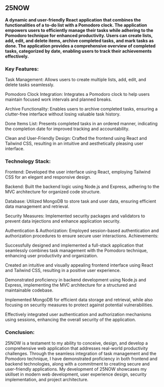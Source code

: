 ## 25NOW 
**A dynamic and user-friendly React application that combines the functionalities of a to-do list with a Pomodoro clock. The application empowers users to efficiently manage their tasks while adhering to the Pomodoro technique for enhanced productivity. Users can create lists, add, edit, and delete items, archive completed tasks, and mark tasks as done. The application provides a comprehensive overview of completed tasks, categorized by date, enabling users to track their achievements effectively.**

### Key Features:

Task Management: Allows users to create multiple lists, add, edit, and delete tasks seamlessly.

Pomodoro Clock Integration: Integrates a Pomodoro clock to help users maintain focused work intervals and planned breaks.

Archive Functionality: Enables users to archive completed tasks, ensuring a clutter-free interface without losing valuable task history.

Done Items List: Presents completed tasks in an ordered manner, indicating the completion date for improved tracking and accountability.

Clean and User-Friendly Design: Crafted the frontend using React and Tailwind CSS, resulting in an intuitive and aesthetically pleasing user interface.

### Technology Stack:
Frontend: Developed the user interface using React, employing Tailwind CSS for an elegant and responsive design.

Backend: Built the backend logic using Node.js and Express, adhering to the MVC architecture for organized code structure.

Database: Utilized MongoDB to store task and user data, ensuring efficient data management and retrieval.

Security Measures: Implemented security packages and validators to prevent data injections and enhance application security.

Authentication & Authorization: Employed session-based authentication and authorization procedures to ensure secure user interactions.
Achievements:

Successfully designed and implemented a full-stack application that seamlessly combines task management with the Pomodoro technique, enhancing user productivity and organization.

Created an intuitive and visually appealing frontend interface using React and Tailwind CSS, resulting in a positive user experience.

Demonstrated proficiency in backend development using Node.js and Express, implementing the MVC architecture for a structured and maintainable codebase.

Implemented MongoDB for efficient data storage and retrieval, while also focusing on security measures to protect against potential vulnerabilities.

Effectively integrated user authentication and authorization mechanisms using sessions, enhancing the overall security of the application.

### Conclusion:
25NOW is a testament to my ability to conceive, design, and develop a comprehensive web application that addresses real-world productivity challenges. Through the seamless integration of task management and the Pomodoro technique, I have demonstrated proficiency in both frontend and backend technologies, along with a commitment to creating secure and user-friendly applications. My development of 25NOW showcases my skillset in modern web development, user experience design, security implementation, and project architecture.
